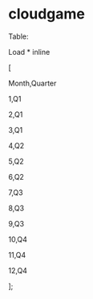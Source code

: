 # cloudgame


Table:

Load * inline

[

Month,Quarter

1,Q1

2,Q1

3,Q1

4,Q2

5,Q2

6,Q2

7,Q3

8,Q3

9,Q3

10,Q4

11,Q4

12,Q4

];
